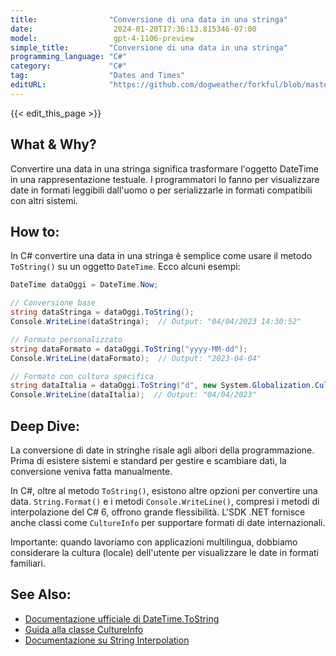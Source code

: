 ```yaml
---
title:                "Conversione di una data in una stringa"
date:                  2024-01-20T17:36:13.815346-07:00
model:                 gpt-4-1106-preview
simple_title:         "Conversione di una data in una stringa"
programming_language: "C#"
category:             "C#"
tag:                  "Dates and Times"
editURL:              "https://github.com/dogweather/forkful/blob/master/content/it/c-sharp/converting-a-date-into-a-string.md"
---
```


{{< edit_this_page >}}

## What & Why?
Convertire una data in una stringa significa trasformare l'oggetto DateTime in una rappresentazione testuale. I programmatori lo fanno per visualizzare date in formati leggibili dall'uomo o per serializzarle in formati compatibili con altri sistemi.

## How to:
In C# convertire una data in una stringa è semplice come usare il metodo `ToString()` su un oggetto `DateTime`. Ecco alcuni esempi:

```C#
DateTime dataOggi = DateTime.Now;

// Conversione base
string dataStringa = dataOggi.ToString();
Console.WriteLine(dataStringa);  // Output: "04/04/2023 14:30:52"

// Formato personalizzato
string dataFormato = dataOggi.ToString("yyyy-MM-dd");
Console.WriteLine(dataFormato);  // Output: "2023-04-04"

// Formato con cultura specifica
string dataItalia = dataOggi.ToString("d", new System.Globalization.CultureInfo("it-IT"));
Console.WriteLine(dataItalia);  // Output: "04/04/2023"
```

## Deep Dive:
La conversione di date in stringhe risale agli albori della programmazione. Prima di esistere sistemi e standard per gestire e scambiare dati, la conversione veniva fatta manualmente.

In C#, oltre al metodo `ToString()`, esistono altre opzioni per convertire una data. `String.Format()` e i metodi `Console.WriteLine()`, compresi i metodi di interpolazione del C# 6, offrono grande flessibilità. L'SDK .NET fornisce anche classi come `CultureInfo` per supportare formati di date internazionali.

Importante: quando lavoriamo con applicazioni multilingua, dobbiamo considerare la cultura (locale) dell'utente per visualizzare le date in formati familiari.

## See Also:
- [Documentazione ufficiale di DateTime.ToString](https://docs.microsoft.com/en-us/dotnet/api/system.datetime.tostring)
- [Guida alla classe CultureInfo](https://docs.microsoft.com/en-us/dotnet/api/system.globalization.cultureinfo)
- [Documentazione su String Interpolation](https://docs.microsoft.com/en-us/dotnet/csharp/language-reference/tokens/interpolated)